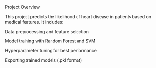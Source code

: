  Project Overview

This project predicts the likelihood of heart disease in patients based on medical features.
It includes:

Data preprocessing and feature selection

Model training with Random Forest and SVM

Hyperparameter tuning for best performance

Exporting trained models (.pkl format)
